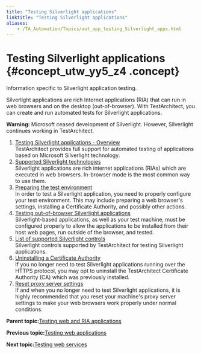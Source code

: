 ```yaml
--- 
title: "Testing Silverlight applications"
linktitle: "Testing Silverlight applications"
aliases: 
    - /TA_Automation/Topics/aut_app_testing_Silverlight_apps.html
---
```

# Testing Silverlight applications {#concept_utw_yy5_z4 .concept}

Information specific to Silverlight application testing.

Silverlight applications are rich Internet applications \(RIA\) that can run in web browsers and on the desktop \(out-of-browser\). With TestArchitect, you can create and run automated tests for Silverlight applications.

**Warning:** Microsoft ceased development of Silverlight. However, Silverlight continues working in TestArchitect.

1.  [Testing Silverlight applications - Overview](../../TA_Automation/Topics/aut_app_testing_Silverlight_apps_overview.html)  
TestArchitect provides full support for automated testing of applications based on Microsoft Silverlight technology.
2.  [Supported Silverlight technologies](../../TA_Automation/Topics/aut_app_testing_Silverlight_apps_supported_technology.html)  
Silverlight applications are rich internet applications \(RIAs\) which are executed in web browsers. In-browser mode is the most common way to use them.
3.  [Preparing the test environment](../../TA_Automation/Topics/aut_app_testing_Silverlight_preparing_environment.html)  
In order to test a Silverlight application, you need to properly configure your test environment. This may include preparing a web browser's settings, installing a Certificate Authority, and possibly other actions.
4.  [Testing out-of-browser Silverlight applications](../../TA_Automation/Topics/aut_app_testing_Silverlight_out_of_browser_apps.html)  
Silverlight-based applications, as well as your test machine, must be configured properly to allow the applications to be installed from their host web pages, run outside of the browser, and tested.
5.  [List of supported Silverlight controls](../../TA_Automation/Topics/aut_app_testing_Silverlight_apps_supported_controls.html)  
Silverlight controls supported by TestArchitect for testing Silverlight applications.
6.  [Uninstalling a Certificate Authority](../../TA_Automation/Topics/aut_app_testing_Silverlight_apps_uninstalling_CA.html)  
If you no longer need to test Silverlight applications running over the HTTPS protocol, you may opt to uninstall the TestArchitect Certificate Authority \(CA\) which was previously installed.
7.  [Reset proxy server settings](../../TA_Automation/Topics/aut_app_testing_Silverlight_reset_proxy_settings.html)  
If and when you no longer need to test Silverlight applications, it is highly recommended that you reset your machine's proxy server settings to make your web browsers work properly under normal conditions.

**Parent topic:**[Testing web and RIA applications](../../TA_Automation/Topics/aut_app_testing_web_RIA.html)

**Previous topic:**[Testing web applications](../../TA_Automation/Topics/Web_automation.html)

**Next topic:**[Testing web services](../../TA_Automation/Topics/aut_testing_web_service.html)

